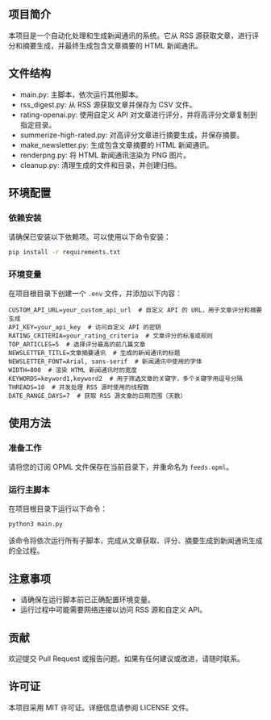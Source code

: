 ## 项目简介

本项目是一个自动化处理和生成新闻通讯的系统。它从 RSS 源获取文章，进行评分和摘要生成，并最终生成包含文章摘要的 HTML 新闻通讯。

## 文件结构

- main.py: 主脚本，依次运行其他脚本。
- rss_digest.py: 从 RSS 源获取文章并保存为 CSV 文件。
- rating-openai.py: 使用自定义 API 对文章进行评分，并将高评分文章复制到指定目录。
- summerize-high-rated.py: 对高评分文章进行摘要生成，并保存摘要。
- make_newsletter.py: 生成包含文章摘要的 HTML 新闻通讯。
- renderpng.py: 将 HTML 新闻通讯渲染为 PNG 图片。
- cleanup.py: 清理生成的文件和目录，并创建归档。

## 环境配置

### 依赖安装

请确保已安装以下依赖项。可以使用以下命令安装：

```bash
pip install -r requirements.txt
```

### 环境变量

在项目根目录下创建一个 `.env` 文件，并添加以下内容：

```
CUSTOM_API_URL=your_custom_api_url  # 自定义 API 的 URL，用于文章评分和摘要生成
API_KEY=your_api_key  # 访问自定义 API 的密钥
RATING_CRITERIA=your_rating_criteria  # 文章评分的标准或规则
TOP_ARTICLES=5  # 选择评分最高的前几篇文章
NEWSLETTER_TITLE=文章摘要通讯  # 生成的新闻通讯的标题
NEWSLETTER_FONT=Arial, sans-serif  # 新闻通讯中使用的字体
WIDTH=800  # 渲染 HTML 新闻通讯时的宽度
KEYWORDS=keyword1,keyword2  # 用于筛选文章的关键字，多个关键字用逗号分隔
THREADS=10  # 并发处理 RSS 源时使用的线程数
DATE_RANGE_DAYS=7  # 获取 RSS 源文章的日期范围（天数）
```

## 使用方法

### 准备工作

请将您的订阅 OPML 文件保存在当前目录下，并重命名为 `feeds.opml`。

### 运行主脚本

在项目根目录下运行以下命令：

```bash
python3 main.py
```

该命令将依次运行所有子脚本，完成从文章获取、评分、摘要生成到新闻通讯生成的全过程。

## 注意事项

- 请确保在运行脚本前已正确配置环境变量。
- 运行过程中可能需要网络连接以访问 RSS 源和自定义 API。

## 贡献

欢迎提交 Pull Request 或报告问题。如果有任何建议或改进，请随时联系。

## 许可证

本项目采用 MIT 许可证。详细信息请参阅 LICENSE 文件。